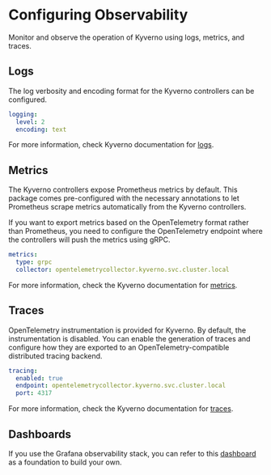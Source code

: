 # Configuring Observability

Monitor and observe the operation of Kyverno using logs, metrics, and traces.

## Logs

The log verbosity and encoding format for the Kyverno controllers can be configured.

```yaml
logging:
  level: 2
  encoding: text
```

For more information, check Kyverno documentation for [logs](https://kyverno.io/docs/installation/customization/#container-flags).

## Metrics

The Kyverno controllers expose Prometheus metrics by default. This package comes pre-configured with the necessary annotations to let Prometheus scrape metrics automatically from the Kyverno controllers.

If you want to export metrics based on the OpenTelemetry format rather than Prometheus, you need to configure the OpenTelemetry endpoint where the controllers will push the metrics using gRPC.

```yaml
metrics:
  type: grpc
  collector: opentelemetrycollector.kyverno.svc.cluster.local
```

For more information, check the Kyverno documentation for [metrics](https://kyverno.io/docs/monitoring/).

## Traces

OpenTelemetry instrumentation is provided for Kyverno. By default, the instrumentation is disabled. You can enable the generation of traces and configure how they are exported to an OpenTelemetry-compatible distributed tracing backend.

```yaml
tracing:
  enabled: true
  endpoint: opentelemetrycollector.kyverno.svc.cluster.local
  port: 4317
```

For more information, check the Kyverno documentation for [traces](https://kyverno.io/docs/tracing/).

## Dashboards

If you use the Grafana observability stack, you can refer to this [dashboard](https://kyverno.io/docs/monitoring/bonus-grafana-dashboard/) as a foundation to build your own.
